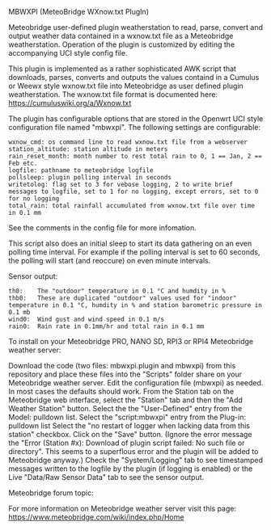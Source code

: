 MBWXPI (MeteoBridge WXnow.txt PlugIn)

Meteobridge user-defined plugin weatherstation to read, parse, convert and output weather data contained in a wxnow.txt file as a Meteobridge weatherstation. 
Operation of the plugin is customized by editing the accompanying UCI style config file.

This plugin is implemented as a rather sophisticated AWK script that downloads, parses, converts and outputs the values containd in a Cumulus or Weewx style wxnow.txt file into Meteobridge as user defined plugin weatherstation. The wxnow.txt file format is documented here: https://cumuluswiki.org/a/Wxnow.txt

The plugin has configurable options that are stored in the Openwrt UCI style configuration file named "mbwxpi". The following settings are configurable:
 
	wxnow_cmd: os command line to read wxnow.txt file from a webserver
	station_altitude: station altitude in meters
	rain_reset_month: month number to rest total rain to 0, 1 == Jan, 2 == Feb etc.
	logfile: pathname to meteobridge logfile
  	pollsleep: plugin polling interval in seconds
  	writetolog: flag set to 3 for vebose logging, 2 to write brief messages to logfile, set to 1 for no logging, except errors, set to 0 for no logging
	total_rain: total rainfall accumulated from wxnow.txt file over time in 0.1 mm

See the comments in the config file for more infomation.

This script also does an initial sleep to start its data gathering on an even polling time interval. For example if the polling interval is set to 60 seconds, the polling will start (and reoccure) on even minute intervals.

Sensor output:

	th0:    The "outdoor" temperature in 0.1 °C and humdity in %
	thb0:   These are duplicated "outdoor" values used for "indoor" temperature in 0.1 °C, humdity in % and station barometric pressure in 0.1 mb
	wind0:  Wind gust and wind speed in 0.1 m/s
	rain0:  Rain rate in 0.1mm/hr and total rain in 0.1 mm
    
To install on your Meteobridge PRO, NANO SD, RPI3 or RPI4 Meteobridge weather server:

Download the code (two files: mbwxpi.plugin and mbwxpi) from this repository and place these files into the "Scripts" folder share on your Meteobridge weather server.
Edit the configuration file (mbwxpi) as needed. In most cases the defaults should work.
From the Station tab on the Meteobridge web interface, select the "Station" tab and then the "Add Weather Station" button.
Select the the "User-Defined" entry from the Model: pulldown list.
Select the "script:mbwxpi" entry from the Plug-in: pulldown list
Select the "no restart of logger when lacking data from this station" checkbox.
Click on the "Save" button. (Ignore the error message the "Error (Station #x): Download of plugin script failed: No such file or directory". This seems to a superflous error and the plugin will be added to Meteobridge anyway.)
Check the "System/Logging" tab to see timestamped messages written to the logfile by the plugin (if logging is enabled) or the Live "Data/Raw Sensor Data" tab to see the sensor output.

Meteobridge forum topic: 

For more information on Meteobridge weather server visit this page: https://www.meteobridge.com/wiki/index.php/Home
